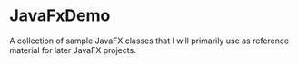 # JavaFxDemo
A collection of sample JavaFX classes that I will primarily use as reference material for later JavaFX projects.
